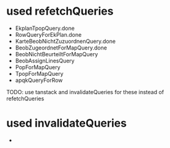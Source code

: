 # used refetchQueries

- EkplanTpopQuery.done
- RowQueryForEkPlan.done
- KarteBeobNichtZuzuordnenQuery.done
- BeobZugeordnetForMapQuery.done
- BeobNichtBeurteiltForMapQuery
- BeobAssignLinesQuery
- PopForMapQuery
- TpopForMapQuery
- apqkQueryForRow

TODO: use tanstack and invalidateQueries for these instead of refetchQueries

# used invalidateQueries

-
